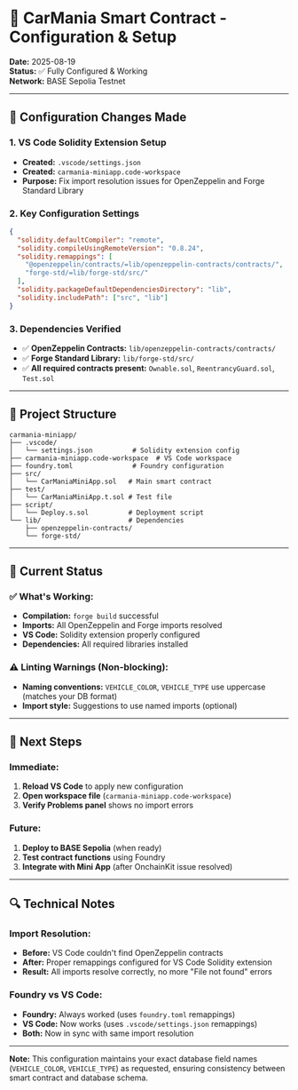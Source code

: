 # 🚗 CarMania Smart Contract - Configuration & Setup

**Date:** 2025-08-19  
**Status:** ✅ Fully Configured & Working  
**Network:** BASE Sepolia Testnet  

---

## 🔧 **Configuration Changes Made**

### **1. VS Code Solidity Extension Setup**
- **Created:** `.vscode/settings.json`
- **Created:** `carmania-miniapp.code-workspace`
- **Purpose:** Fix import resolution issues for OpenZeppelin and Forge Standard Library

### **2. Key Configuration Settings**
```json
{
  "solidity.defaultCompiler": "remote",
  "solidity.compileUsingRemoteVersion": "0.8.24",
  "solidity.remappings": [
    "@openzeppelin/contracts/=lib/openzeppelin-contracts/contracts/",
    "forge-std/=lib/forge-std/src/"
  ],
  "solidity.packageDefaultDependenciesDirectory": "lib",
  "solidity.includePath": ["src", "lib"]
}
```

### **3. Dependencies Verified**
- ✅ **OpenZeppelin Contracts:** `lib/openzeppelin-contracts/contracts/`
- ✅ **Forge Standard Library:** `lib/forge-std/src/`
- ✅ **All required contracts present:** `Ownable.sol`, `ReentrancyGuard.sol`, `Test.sol`

---

## 📁 **Project Structure**
```
carmania-miniapp/
├── .vscode/
│   └── settings.json          # Solidity extension config
├── carmania-miniapp.code-workspace  # VS Code workspace
├── foundry.toml               # Foundry configuration
├── src/
│   └── CarManiaMiniApp.sol   # Main smart contract
├── test/
│   └── CarManiaMiniApp.t.sol # Test file
├── script/
│   └── Deploy.s.sol          # Deployment script
└── lib/                      # Dependencies
    ├── openzeppelin-contracts/
    └── forge-std/
```

---

## 🎯 **Current Status**

### **✅ What's Working:**
- **Compilation:** `forge build` successful
- **Imports:** All OpenZeppelin and Forge imports resolved
- **VS Code:** Solidity extension properly configured
- **Dependencies:** All required libraries installed

### **⚠️ Linting Warnings (Non-blocking):**
- **Naming conventions:** `VEHICLE_COLOR`, `VEHICLE_TYPE` use uppercase (matches your DB format)
- **Import style:** Suggestions to use named imports (optional)

---

## 🚀 **Next Steps**

### **Immediate:**
1. **Reload VS Code** to apply new configuration
2. **Open workspace file** (`carmania-miniapp.code-workspace`)
3. **Verify Problems panel** shows no import errors

### **Future:**
1. **Deploy to BASE Sepolia** (when ready)
2. **Test contract functions** using Foundry
3. **Integrate with Mini App** (after OnchainKit issue resolved)

---

## 🔍 **Technical Notes**

### **Import Resolution:**
- **Before:** VS Code couldn't find OpenZeppelin contracts
- **After:** Proper remappings configured for VS Code Solidity extension
- **Result:** All imports resolve correctly, no more "File not found" errors

### **Foundry vs VS Code:**
- **Foundry:** Always worked (uses `foundry.toml` remappings)
- **VS Code:** Now works (uses `.vscode/settings.json` remappings)
- **Both:** Now in sync with same import resolution

---

**Note:** This configuration maintains your exact database field names (`VEHICLE_COLOR`, `VEHICLE_TYPE`) as requested, ensuring consistency between smart contract and database schema.











